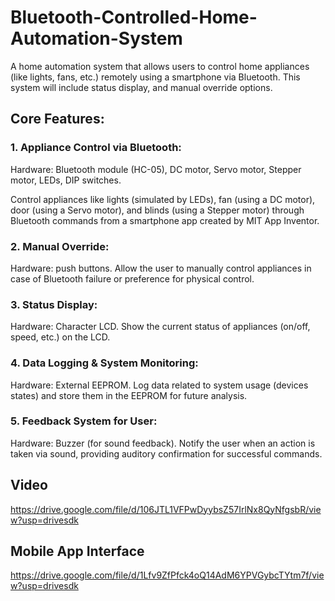 # Bluetooth-Controlled-Home-Automation-System
A home automation system that allows users to control home appliances  (like lights, fans, etc.) remotely using a smartphone via Bluetooth. This system will  include status display, and manual override options.

## Core Features:

### 1. Appliance Control via Bluetooth:
Hardware: Bluetooth module (HC-05), DC motor, Servo motor, Stepper motor, LEDs, DIP switches.

Control appliances like lights (simulated by LEDs), fan (using a DC motor), door (using a Servo motor), and blinds (using a Stepper motor) through Bluetooth commands from a smartphone app created by MIT App Inventor.


### 2. Manual Override:
Hardware: push buttons. Allow the user to manually control appliances in case of Bluetooth failure or preference for physical control.


### 3. Status Display:
Hardware: Character LCD. Show the current status of appliances (on/off, speed, etc.) on the LCD.


### 4. Data Logging & System Monitoring:
Hardware: External EEPROM. Log data related to system usage (devices states) and store them in the EEPROM for future analysis.


### 5. Feedback System for User:
Hardware: Buzzer (for sound feedback). Notify the user when an action is taken via sound, providing auditory 
confirmation for successful commands.



## Video
https://drive.google.com/file/d/106JTL1VFPwDyybsZ57IrlNx8QyNfgsbR/view?usp=drivesdk


## Mobile App Interface 
https://drive.google.com/file/d/1Lfv9ZfPfck4oQ14AdM6YPVGybcTYtm7f/view?usp=drivesdk

